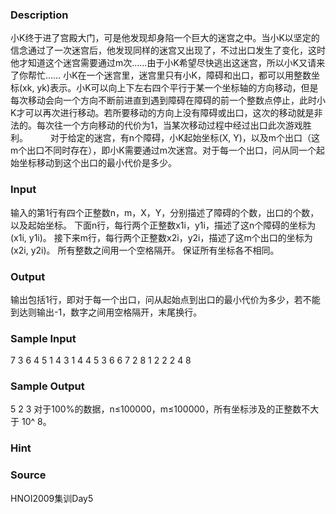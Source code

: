 
### Description
 小K终于进了宫殿大门，可是他发现却身陷一个巨大的迷宫之中。当小K以坚定的信念通过了一次迷宫后，他发现同样的迷宫又出现了，不过出口发生了变化，这时他才知道这个迷宫需要通过m次……由于小K希望尽快逃出这迷宫，所以小K又请来了你帮忙……
小K在一个迷宫里，迷宫里只有小K，障碍和出口，都可以用整数坐标(xk, yk)表示。小K可以向上下左右四个平行于某一个坐标轴的方向移动，但是每次移动会向一个方向不断前进直到遇到障碍在障碍的前一个整数点停止，此时小K才可以再次进行移动。若所要移动的方向上没有障碍或出口，这次的移动就是非法的。每次往一个方向移动的代价为1，当某次移动过程中经过出口此次游戏胜利。
　 　对于给定的迷宫，有n个障碍，小K起始坐标(X, Y)，以及m个出口（这m个出口不同时存在），即小K需要通过m次迷宫。对于每一个出口，问从同一个起始坐标移动到这个出口的最小代价是多少。


### Input
输入的第1行有四个正整数n，m，X，Y，分别描述了障碍的个数，出口的个数，以及起始坐标。
下面n行，每行两个正整数x1i，y1i，描述了这n个障碍的坐标为(x1i, y1i)。
接下来m行，每行两个正整数x2i，y2i，描述了这m个出口的坐标为(x2i, y2i)。
所有整数之间用一个空格隔开。
保证所有坐标各不相同。
	

### Output
输出包括1行，即对于每一个出口，问从起始点到出口的最小代价为多少，若不能到达则输出-1，数字之间用空格隔开，末尾换行。


### Sample Input
7 3 6 4
5 1
4 3
1 4
4 5
3 6
6 7
2 8
1 2
2 2
4 8


### Sample Output
5 2 3
对于100%的数据，n≤100000，m≤100000，所有坐标涉及的正整数不大于 10^ 8。	

### Hint

### Source
HNOI2009集训Day5